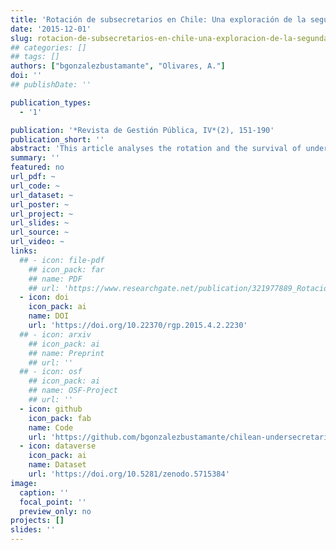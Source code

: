 ```yaml
---
title: 'Rotación de subsecretarios en Chile: Una exploración de la segunda línea gubernamental, 1990-2014'
date: '2015-12-01'
slug: rotacion-de-subsecretarios-en-chile-una-exploracion-de-la-segunda-linea-gubernamental
## categories: []
## tags: []
authors: ["bgonzalezbustamante", "Olivares, A."]
doi: ''
## publishDate: ''

publication_types:
  - '1'

publication: '*Revista de Gestión Pública, IV*(2), 151-190'
publication_short: ''
abstract: 'This article analyses the rotation and the survival of undersecretaries in Chile during the governments of the Concertación  (1990-2010)  and the government of  Sebastián  Piñera  (2010-2014). During the last decade, cabinets as an object of study have earned centrality among scholars who study the presidential functioning and those who study political elites.  In this context,  this paper analyses an object of study that has been overlooked: the undersecretaries,  the second government line. Descriptively it examines the rotation of all undersecretaries of the period. With survival analysis, specifically proportional hazards models,  the influence of institutional factors and critical events (shocks)  as a  kind of ministerial dependency, low presidential approval,  corruption scandals are evaluated,  among others,  in relation with the permanence of the undersecretaries in office. The findings of this article allow thought about factors that are part and influence the political system and emerge as predictors of risk/survival in the undersecretariats.  This makes this work an original contribution to the generation of knowledge about the role that undersecretaries have played within the government.'
summary: ''
featured: no
url_pdf: ~
url_code: ~
url_dataset: ~
url_poster: ~
url_project: ~
url_slides: ~
url_source: ~
url_video: ~
links:
  ## - icon: file-pdf
    ## icon_pack: far
    ## name: PDF
    ## url: 'https://www.researchgate.net/publication/321977889_Rotacion_de_subsecretarios_en_Chile_una_exploracion_de_la_segunda_linea_gubernamental_1990-2014'
  - icon: doi
    icon_pack: ai
    name: DOI
    url: 'https://doi.org/10.22370/rgp.2015.4.2.2230'
  ## - icon: arxiv
    ## icon_pack: ai
    ## name: Preprint
    ## url: ''
  ## - icon: osf
    ## icon_pack: ai
    ## name: OSF-Project
    ## url: ''
  - icon: github
    icon_pack: fab
    name: Code
    url: 'https://github.com/bgonzalezbustamante/chilean-undersecretaries'
  - icon: dataverse
    icon_pack: ai
    name: Dataset
    url: 'https://doi.org/10.5281/zenodo.5715384'
image:
  caption: ''
  focal_point: ''
  preview_only: no
projects: []
slides: ''
---
```


